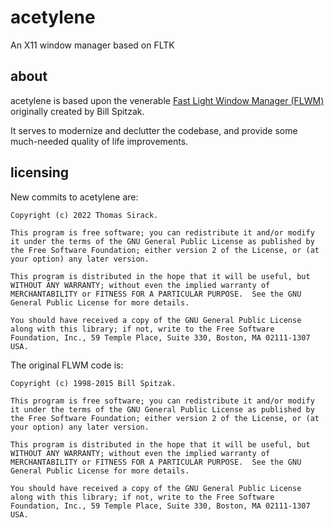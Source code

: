 # acetylene
An X11 window manager based on FLTK

## about

acetylene is based upon the venerable
[Fast Light Window Manager (FLWM)](http://flwm.sourceforge.net/) originally
created by Bill Spitzak.

It serves to modernize and declutter the codebase, and provide some
much-needed quality of life improvements.

## licensing

New commits to acetylene are:

```
Copyright (c) 2022 Thomas Sirack.

This program is free software; you can redistribute it and/or modify
it under the terms of the GNU General Public License as published by
the Free Software Foundation; either version 2 of the License, or (at
your option) any later version.

This program is distributed in the hope that it will be useful, but
WITHOUT ANY WARRANTY; without even the implied warranty of
MERCHANTABILITY or FITNESS FOR A PARTICULAR PURPOSE.  See the GNU
General Public License for more details.

You should have received a copy of the GNU General Public License
along with this library; if not, write to the Free Software
Foundation, Inc., 59 Temple Place, Suite 330, Boston, MA 02111-1307
USA.
```

The original FLWM code is:

```
Copyright (c) 1998-2015 Bill Spitzak.

This program is free software; you can redistribute it and/or modify
it under the terms of the GNU General Public License as published by
the Free Software Foundation; either version 2 of the License, or (at
your option) any later version.

This program is distributed in the hope that it will be useful, but
WITHOUT ANY WARRANTY; without even the implied warranty of
MERCHANTABILITY or FITNESS FOR A PARTICULAR PURPOSE.  See the GNU
General Public License for more details.

You should have received a copy of the GNU General Public License
along with this library; if not, write to the Free Software
Foundation, Inc., 59 Temple Place, Suite 330, Boston, MA 02111-1307
USA.
```
